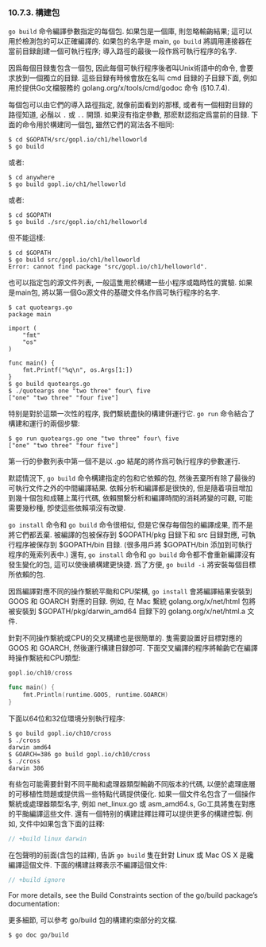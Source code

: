 ### 10.7.3. 構建包

`go build` 命令編譯參數指定的每個包. 如果包是一個庫, 則忽略輸齣結果; 這可以用於檢測包的可以正確編譯的.
如果包的名字是 main, `go build` 將調用連接器在當前目録創建一個可執行程序; 導入路徑的最後一段作爲可執行程序的名字.

因爲每個目録隻包含一個包, 因此每個可執行程序後者叫Unix術語中的命令, 會要求放到一個獨立的目録. 這些目録有時候會放在名叫 cmd 目録的子目録下面, 例如用於提供Go文檔服務的 golang.org/x/tools/cmd/godoc 命令 (§10.7.4).

每個包可以由它們的導入路徑指定, 就像前面看到的那樣, 或者有一個相對目録的路徑知道, 必鬚以 `.` 或 `..` 開頭. 如果沒有指定參數, 那麽默認指定爲當前的目録. 下面的命令用於構建同一個包, 雖然它們的寫法各不相同:

```
$ cd $GOPATH/src/gopl.io/ch1/helloworld
$ go build
```

或者:

```
$ cd anywhere
$ go build gopl.io/ch1/helloworld
```

或者:

```
$ cd $GOPATH
$ go build ./src/gopl.io/ch1/helloworld
```

但不能這樣:

```
$ cd $GOPATH
$ go build src/gopl.io/ch1/helloworld
Error: cannot find package "src/gopl.io/ch1/helloworld".
```

也可以指定包的源文件列表, 一般這隻用於構建一些小程序或臨時性的實驗. 如果是main包, 將以第一個Go源文件的基礎文件名作爲可執行程序的名字.

```
$ cat quoteargs.go
package main

import (
	"fmt"
	"os"
)

func main() {
	fmt.Printf("%q\n", os.Args[1:])
}
$ go build quoteargs.go
$ ./quoteargs one "two three" four\ five
["one" "two three" "four five"]
```

特别是對於這類一次性的程序, 我們繫統盡快的構建併運行它. `go run` 命令結合了構建和運行的兩個步驟:

```
$ go run quoteargs.go one "two three" four\ five
["one" "two three" "four five"]
```

第一行的參數列表中第一個不是以 .go 結尾的將作爲可執行程序的參數運行.

默認情況下, `go build` 命令構建指定的包和它依賴的包, 然後丟棄所有除了最後的可執行文件之外的中間編譯結果. 依賴分析和編譯都是很快的, 但是隨着項目增加到幾十個包和成韆上萬行代碼, 依賴關繫分析和編譯時間的消耗將變的可觀, 可能需要幾秒種, 卽使這些依賴項沒有改變.

`go install` 命令和 `go build` 命令很相似, 但是它保存每個包的編譯成果, 而不是將它們都丟棄. 被編譯的包被保存到 $GOPATH/pkg 目録下和 src 目録對應, 可執行程序被保存到 $GOPATH/bin 目録. (很多用戶將 $GOPATH/bin 添加到可執行程序的蒐索列表中.) 還有, `go install` 命令和 `go build` 命令都不會重新編譯沒有發生變化的包, 這可以使後續構建更快捷. 爲了方便, `go build -i` 將安裝每個目標所依賴的包.

因爲編譯對應不同的操作繫統平颱和CPU架構, `go install` 會將編譯結果安裝到 GOOS 和 GOARCH 對應的目録. 例如, 在 Mac 繫統 golang.org/x/net/html 包將被安裝到 $GOPATH/pkg/darwin_amd64 目録下的 golang.org/x/net/html.a 文件.

針對不同操作繫統或CPU的交叉構建也是很簡單的. 隻需要設置好目標對應的GOOS 和 GOARCH, 然後運行構建目録卽可. 下面交叉編譯的程序將輸齣它在編譯時操作繫統和CPU類型:

```Go
gopl.io/ch10/cross

func main() {
	fmt.Println(runtime.GOOS, runtime.GOARCH)
}
```

下面以64位和32位環境分别執行程序:

```
$ go build gopl.io/ch10/cross
$ ./cross
darwin amd64
$ GOARCH=386 go build gopl.io/ch10/cross
$ ./cross
darwin 386
```

有些包可能需要針對不同平颱和處理器類型輸齣不同版本的代碼, 以便於處理底層的可移植性問題或提供爲一些特點代碼提供優化. 如果一個文件名包含了一個操作繫統或處理器類型名字, 例如 net_linux.go 或 asm_amd64.s, Go工具將隻在對應的平颱編譯這些文件. 還有一個特别的構建註釋註釋可以提供更多的構建控製. 例如, 文件中如果包含下面的註釋:

```Go
// +build linux darwin
```

在包聲明的前面(含包的註釋), 告訴 `go build` 隻在針對 Linux 或 Mac OS X 是纔編譯這個文件. 下面的構建註釋表示不編譯這個文件:

```Go
// +build ignore
```

For more details, see the Build Constraints section of the go/build package’s documentation:

更多細節, 可以參考 go/build 包的構建約束部分的文檔.

```
$ go doc go/build
```


